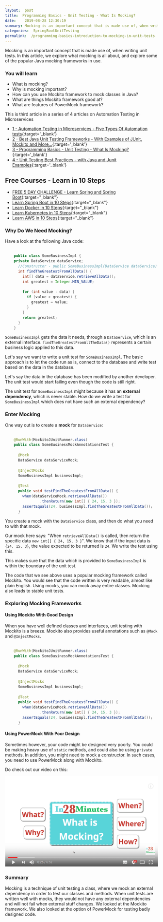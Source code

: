 ```yaml
---
layout:  post
title:  Programming Basics - Unit Testing - What Is Mocking?
date:    2019-08-28 12:30:19
summary: Mocking is an important concept that is made use of, when writing unit tests. In this article, we explore what mocking is all about, and explore some of the popular Java mocking frameworks in use.
categories:  SpringBootUnitTesting
permalink:  /programming-basics-introduction-to-mocking-in-unit-tests
---
```


Mocking is an important concept that is made use of, when writing unit tests. In this article, we explore what mocking is all about, and explore some of the popular Java mocking frameworks in use.

### You will learn
- What is mocking?
- Why is mocking important?
- How can you use Mockito framework to mock classes in Java?
- What are things Mockito framework good at?
- What are features of PowerMock framework?

This is third article in a series of 4 articles on Automation Testing in Microservices
- [1 - Automation Testing in Microservices - Five Types Of Automation tests](/microservice-and-automation-testing){:target='_blank'}
- [2 - Best Java Unit Testing Frameworks - With Examples of JUnit, Mockito and More...](/java-unit-testing-frameworks-with-examples-junit-mockito){:target='_blank'}
- [3 - Programming Basics - Unit Testing - What Is Mocking?](/programming-basics-introduction-to-mocking-in-unit-tests){:target='_blank'}
- [4 - Unit Testing Best Practices - with Java and Junit Examples](/unit-testing-best-practices-with-java-and-junit-examples){:target='_blank'}


## Free Courses - Learn in 10 Steps

- [FREE 5 DAY CHALLENGE - Learn Spring and Spring Boot](https://links.in28minutes.com/SBT-Page-Top-LearningChallenge-SpringBoot){:target="_blank"}
- [Learn Spring Boot in 10 Steps](https://links.in28minutes.com/in28minutes-10steps-springboot){:target="_blank"}
- [Learn Docker in 10 Steps](https://links.in28minutes.com/in28minutes-10steps-docker){:target="_blank"}
- [Learn Kubernetes in 10 Steps](https://links.in28minutes.com/in28minutes-10steps-k8s){:target="_blank"}
- [Learn AWS in 10 Steps](https://links.in28minutes.com/in28minutes-10steps-aws-beanstalk){:target="_blank"}



### Why Do We Need Mocking?

Have a look at the following Java code:

```java

	public class SomeBusinessImpl {
  	private DataService dataService;
	  //Constructor - public SomeBusinessImpl(DataService dataService)
	  int findTheGreatestFromAllData() {
	    int[] data = dataService.retrieveAllData();
	    int greatest = Integer.MIN_VALUE;
	
	    for (int value : data) {
	      if (value > greatest) {
	        greatest = value;
	      }
	    }
	    return greatest;
	  }
	}

```

```SomeBusinessImpl``` gets the data it needs, through a ```DataService```, which is an external interface. ```findTheGreatestFromAllTheData()``` represents a certain business logic applied to this data. 

Let's say we want to write a unit test for ```SomeBusinessImpl```. The basic approach is to let the code run as is, connect to the database and write test based on the data in the database. 

Let's say the data in the database has been modified by another developer. The unit test would start failing even though the code is still right. 

The unit test for ```SomeBusinessImpl``` might because it has an **external dependency**, which is never stable. How do we write a test for ```SomeBusinessImpl``` which does not have such an external dependency? 

### Enter Mocking

One way out is to create a **mock** for ```DataService```:


```java

	@RunWith(MockitoJUnitRunner.class)
	public class SomeBusinessMockAnnotationsTest {
	
	  @Mock
	  DataService dataServiceMock;
	
	  @InjectMocks
	  SomeBusinessImpl businessImpl;
	
	  @Test
	  public void testFindTheGreatestFromAllData() {
	    when(dataServiceMock.retrieveAllData())
	            .thenReturn(new int[] { 24, 15, 3 });    
	    assertEquals(24, businessImpl.findTheGreatestFromAllData());
	  }

```

You create a mock with the ```DataService``` class, and then do what you need to with that mock. 

Our mock here says: "When ```retrieveAllData()``` is called, then return the specific data ```new int[] { 24, 15, 3 }```". We know that if the input data is ```{24, 15, 3}```, the value expected to be returned is ```24```. We write the test using this.

This makes sure that the data which is provided to ```SomeBusinessImpl``` is within the boundary of the unit test.

The code that we see above uses a popular mocking framework called Mockito. You would see that the code written is very readable, almost like plain English. Using mocks, you can mock away entire classes. Mocking also leads to stable unit tests.

### Exploring Mocking Frameworks

#### Using Mockito With Good Design

When you have well defined classes and interfaces, unit testing with Mockito is a breeze. Mockito also provides useful annotations such as ```@Mock``` and ```@InjectMocks```.

```java

	@RunWith(MockitoJUnitRunner.class)
	public class SomeBusinessMockAnnotationsTest {
	
	  @Mock
	  DataService dataServiceMock;
	
	  @InjectMocks
	  SomeBusinessImpl businessImpl;
	
	  @Test
	  public void testFindTheGreatestFromAllData() {
	    when(dataServiceMock.retrieveAllData())
	            .thenReturn(new int[] { 24, 15, 3 });    
	    assertEquals(24, businessImpl.findTheGreatestFromAllData());
	  }

```

#### Using PowerMock With Poor Design

Sometimes however, your code might be designed very poorly. You could be making heavy use of ```static``` methods, and could also be using ```private``` methods. In addition, you might need to mock a constructor. In such cases, you need to use PowerMock along with Mockito.

Do check out our video on this:

[![image info](/images/Capture-024-01.png)](https://www.youtube.com/watch?v=xJreuzP2C0M)

### Summary

Mocking is a technique of unit testing a class, where we mock an external dependency in order to test our classes and methods. When unit tests are written well with mocks, they would not have any external dependencies and will not fail when external stuff changes. We looked at the Mockito framework. We also looked at the option of PowerMock for testing badly designed code. 


